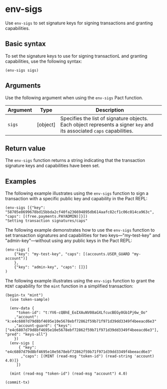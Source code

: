 # env-sigs

Use `env-sigs` to set signature keys for signing transactions and granting capabilities.

## Basic syntax

To set the signature keys to use for signing transactionL and granting capabilities, use the following syntax:

```pact
(env-sigs sigs)
```

## Arguments

Use the following argument when using the `env-sigs` Pact function.

| Argument | Type         | Description   |
|----------|--------------|---------------|
| `sigs`  | [object] | Specifies the list of signature objects. Each object represents a signer `key` and its associated `caps` capabilities. |

## Return value

The `env-sigs` function returns a string indicating that the transaction signature keys and capabilities have been set.

## Examples

The following example illustrates using the `env-sigs` function to sign a transaction with a specific public key and capability in the Pact REPL:

```pact
(env-sigs [{"key": "58705e8699678bd15bbda2cf40fa236694895db614aafc82cf1c06c014ca963c", "caps": [(free.payments.PAYADMIN)]}])
"Setting transaction signatures/caps"
```

The following example demonstrates how to use the `env-sigs` function to set transaction signatures and capabilities for two keys—"my-test-key" and "admin-key"—without using any public keys in the Pact REPL:

```pact
(env-sigs [
    {"key": "my-test-key", "caps": [(accounts.USER_GUARD "my-account")]
    }, 
    {"key": "admin-key", "caps": []}]
)
```

The following example illustrates using the `env-sigs` function to grant the `MINT` capability for the `mint` function in a simplified transaction:

```pact
(begin-tx "mint")
  (use token-sample)

  (env-data {
     "token-id": "t:YV6-cQBhE_EoIXAuNV08aGXLfcucBEGy0Gb1Pj6w_Oo"
    ,"account": "k:e4c6807d79d8bf4695e10e5678ebf72862f59b71f971d39dd3349f4beeacd6e3"
    ,"account-guard": {"keys": ["e4c6807d79d8bf4695e10e5678ebf72862f59b71f971d39dd3349f4beeacd6e3"], "pred": "keys-all"}
    })
  (env-sigs [
      { "key": "e4c6807d79d8bf4695e10e5678ebf72862f59b71f971d39dd3349f4beeacd6e3"
       ,"caps": [(MINT (read-msg "token-id") (read-string 'account) 4.0)]}
     ])
  
  (mint (read-msg "token-id") (read-msg "account") 4.0)
 
(commit-tx)
```